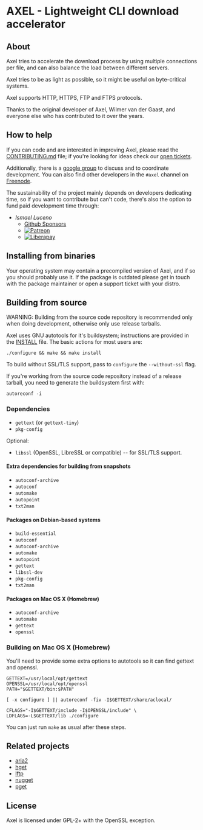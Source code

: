 # AXEL - Lightweight CLI download accelerator

## About

Axel tries to accelerate the download process by using multiple
connections per file, and can also balance the load between
different servers.

Axel tries to be as light as possible, so it might be useful on
byte-critical systems.

Axel supports HTTP, HTTPS, FTP and FTPS protocols.

Thanks to the original developer of Axel, Wilmer van der Gaast, and everyone
else who has contributed to it over the years.

## How to help
If you can code and are interested in improving Axel, please read the
[CONTRIBUTING.md](CONTRIBUTING.md) file; if you're looking for ideas check our
[open tickets](https://github.com/axel-download-accelerator/axel/issues/).

Additionally, there is a
[google group](https://groups.google.com/forum/#!forum/axel-accelerator-dev) to
discuss and to coordinate development. You can also find other developers in the
`#axel` channel on [Freenode](https://freenode.net/).

The sustainability of the project mainly depends on developers dedicating time,
so if you want to contribute but can't code, there's also the option to fund
paid development time through:

- *Ismael Luceno*
  + [Github Sponsors](https://github.com/sponsors/ismaell)
  + [![Patreon](https://c5.patreon.com/external/logo/become_a_patron_button.png)](https://www.patreon.com/ismaell)
  + [![Liberapay](https://liberapay.com/assets/widgets/donate.svg)](https://liberapay.com/ismael/donate)

## Installing from binaries
Your operating system may contain a precompiled version of Axel, and if so you
should probably use it.  If the package is outdated please get in touch with the
package maintainer or open a support ticket with your distro.

## Building from source
WARNING: Building from the source code repository is recommended only when doing
development, otherwise only use release tarballs.

Axel uses GNU autotools for it's buildsystem; instructions are provided in the
[INSTALL](INSTALL) file. The basic actions for most users are:

    ./configure && make && make install

To build without SSL/TLS support, pass to `configure` the `--without-ssl` flag.

If you're working from the source code repository instead of a release tarball,
you need to generate the buildsystem first with:

    autoreconf -i


### Dependencies
* `gettext` (or `gettext-tiny`)
* `pkg-config`

Optional:

* `libssl` (OpenSSL, LibreSSL or compatible) -- for SSL/TLS support.

#### Extra dependencies for building from snapshots
* `autoconf-archive`
* `autoconf`
* `automake`
* `autopoint`
* `txt2man`

#### Packages on Debian-based systems
* `build-essential`
* `autoconf`
* `autoconf-archive`
* `automake`
* `autopoint`
* `gettext`
* `libssl-dev`
* `pkg-config`
* `txt2man`


#### Packages on Mac OS X (Homebrew)
* `autoconf-archive`
* `automake`
* `gettext`
* `openssl`

### Building on Mac OS X (Homebrew)

You'll need to provide some extra options to autotools so it can find gettext
and openssl.

	GETTEXT=/usr/local/opt/gettext
	OPENSSL=/usr/local/opt/openssl
	PATH="$GETTEXT/bin:$PATH"

	[ -x configure ] || autoreconf -fiv -I$GETTEXT/share/aclocal/

	CFLAGS="-I$GETTEXT/include -I$OPENSSL/include" \
	LDFLAGS=-L$GETTEXT/lib ./configure

You can just run `make` as usual after these steps.

## Related projects ##

* [aria2](https://github.com/aria2/aria2)
* [hget](https://github.com/huydx/hget)
* [lftp](https://github.com/lavv17/lftp)
* [nugget](https://github.com/maxogden/nugget)
* [pget](https://github.com/Code-Hex/pget)

## License ##

Axel is licensed under GPL-2+ with the OpenSSL exception.
